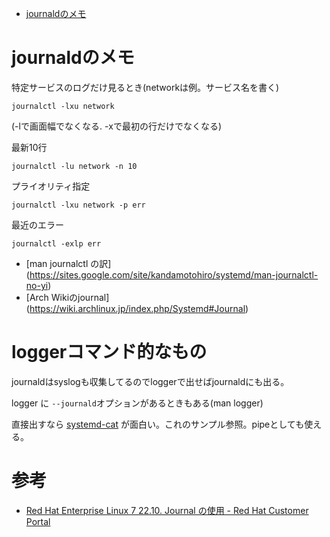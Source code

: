 - [journaldのメモ](#journaldのメモ)

# journaldのメモ

特定サービスのログだけ見るとき(networkは例。サービス名を書く)
```
journalctl -lxu network
```
(-lで画面幅でなくなる. -xで最初の行だけでなくなる)

最新10行
```
journalctl -lu network -n 10
```

プライオリティ指定
```
journalctl -lxu network -p err
```

最近のエラー
```
journalctl -exlp err
```

* [man journalctl の訳]
(https://sites.google.com/site/kandamotohiro/systemd/man-journalctl-no-yi)
* [Arch Wikiのjournal]
(https://wiki.archlinux.jp/index.php/Systemd#Journal)

# loggerコマンド的なもの

journaldはsyslogも収集してるのでloggerで出せばjournaldにも出る。

logger に `--journald`オプションがあるときもある(man logger)

直接出すなら
[systemd-cat](https://www.freedesktop.org/software/systemd/man/systemd-cat.html)
が面白い。これのサンプル参照。pipeとしても使える。

# 参考

* [Red Hat Enterprise Linux 7 22.10. Journal の使用 - Red Hat Customer Portal](https://access.redhat.com/documentation/ja-jp/red_hat_enterprise_linux/7/html/system_administrators_guide/s1-using_the_journal)
